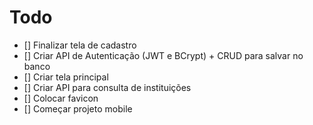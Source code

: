 # Todo
- [] Finalizar tela de cadastro
- [] Criar API de Autenticação (JWT e BCrypt) + CRUD para salvar no banco
- [] Criar tela principal
- [] Criar API para consulta de instituições
- [] Colocar favicon
- [] Começar projeto mobile
